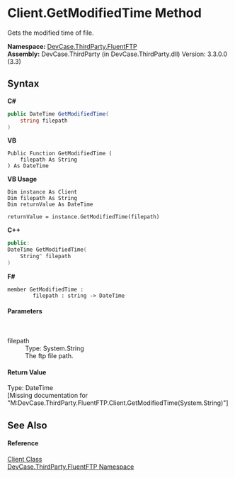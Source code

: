 # Client.GetModifiedTime Method 
 

Gets the modified time of file.

**Namespace:**&nbsp;<a href="N_DevCase_ThirdParty_FluentFTP">DevCase.ThirdParty.FluentFTP</a><br />**Assembly:**&nbsp;DevCase.ThirdParty (in DevCase.ThirdParty.dll) Version: 3.3.0.0 (3.3)

## Syntax

**C#**<br />
``` C#
public DateTime GetModifiedTime(
	string filepath
)
```

**VB**<br />
``` VB
Public Function GetModifiedTime ( 
	filepath As String
) As DateTime
```

**VB Usage**<br />
``` VB Usage
Dim instance As Client
Dim filepath As String
Dim returnValue As DateTime

returnValue = instance.GetModifiedTime(filepath)
```

**C++**<br />
``` C++
public:
DateTime GetModifiedTime(
	String^ filepath
)
```

**F#**<br />
``` F#
member GetModifiedTime : 
        filepath : string -> DateTime 

```


#### Parameters
&nbsp;<dl><dt>filepath</dt><dd>Type: System.String<br />The ftp file path.</dd></dl>

#### Return Value
Type: DateTime<br />\[Missing <returns> documentation for "M:DevCase.ThirdParty.FluentFTP.Client.GetModifiedTime(System.String)"\]

## See Also


#### Reference
<a href="T_DevCase_ThirdParty_FluentFTP_Client">Client Class</a><br /><a href="N_DevCase_ThirdParty_FluentFTP">DevCase.ThirdParty.FluentFTP Namespace</a><br />